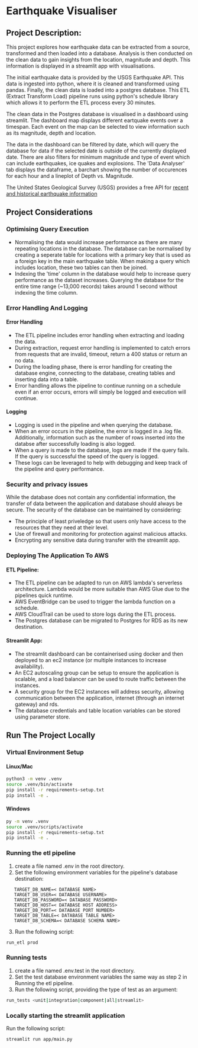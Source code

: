 # Earthquake Visualiser

## Project Description:

This project explores how earthquake data can be extracted from a source, transformed and then loaded into a database. Analysis is then conducted on the clean data to gain insights from the location, magnitude and depth. This information is displayed in a streamlit app with visualisations.

The initial earthquake data is provided by the USGS Earthquake API. This data is ingested into python, where it is cleaned and transformed using pandas. Finally, the clean data is loaded into a postgres database. This ETL (Extract Transform Load) pipeline runs using python's schedule library which allows it to perform the ETL process every 30 minutes.

The clean data in the Postgres database is visualised in a dashboard using streamlit. The dashboard map displays different eartquake events over a timespan. Each event on the map can be selected to view information such as its magnitude, depth and location.

The data in the dashboard can be filtered by date, which will query the database for data if the selected date is outside of the currently displayed date. There are also filters for minimum magnitude and type of event which can include earthquakes, ice quakes and explosions. The 'Data Analyser' tab displays the dataframe, a barchart showing the number of occurences for each hour and a lineplot of Depth vs. Magnitude.

The United States Geological Survey (USGS) provides a free API for [recent and historical earthquake information](https://earthquake.usgs.gov/fdsnws/event/1/)

## Project Considerations

### Optimising Query Execution

- Normalising the data would increase performance as there are many repeating locations in the database. The database can be normalised by creating a seperate table for locations with a primary key that is used as a foreign key in the main earthquake table. When making a query which includes location, these two tables can then be joined.
- Indexing the 'time' column in the database would help to increase query performance as the dataset increases. Querying the database for the entire time range (~13,000 records) takes around 1 second without indexing the time column.

### Error Handling And Logging

#### Error Handling

- The ETL pipeline includes error handling when extracting and loading the data.
- During extraction, request error handling is implemented to catch errors from requests that are invalid, timeout, return a 400 status or return an no data.
- During the loading phase, there is error handling for creating the database engine, connecting to the database, creating tables and inserting data into a table.
- Error handling allows the pipeline to continue running on a schedule even if an error occurs, errors will simply be logged and execution will continue.

#### Logging

- Logging is used in the pipeline and when querying the database.
- When an error occurs in the pipeline, the error is logged in a .log file. Additionally, information such as the number of rows inserted into the databse after successfully loading is also logged.
- When a query is made to the database, logs are made if the query fails. If the query is successful the speed of the query is logged.
- These logs can be leveraged to help with debugging and keep track of the pipeline and query performance.

### Security and privacy issues

While the database does not contain any confidential information, the transfer of data between the application and database should always be secure. The security of the database can be maintained by considering:

- The principle of least priveledge so that users only have access to the resources that they need at their level.
- Use of firewall and monitoring for protection against malicious attacks.
- Encrypting any sensitive data during transfer with the streamlit app.

### Deploying The Application To AWS

#### ETL Pipeline:

- The ETL pipeline can be adapted to run on AWS lambda's serverless architecture. Lambda would be more suitable than AWS Glue due to the pipelines quick runtime.
- AWS EventBridge can be used to trigger the lambda function on a schedule.
- AWS CloudTrail can be used to store logs during the ETL process.
- The Postgres database can be migrated to Postgres for RDS as its new destination.

#### Streamlit App:

- The streamlit dashboard can be containerised using docker and then deployed to an ec2 instance (or multiple instances to increase availability).
- An EC2 autoscaling group can be setup to ensure the application is scalable, and a load balancer can be used to route traffic between the instances.
- A security group for the EC2 instances will address security, allowing communication between the application, internet (through an internet gateway) and rds.
- The database credentials and table location variables can be stored using parameter store.

## Run The Project Locally

### Virtual Environment Setup

#### Linux/Mac

```bash
python3 -m venv .venv
source .venv/bin/activate
pip install -r requirements-setup.txt
pip install -e .
```

#### Windows

```bash
py -m venv .venv
source .venv/scripts/activate
pip install -r requirements-setup.txt
pip install -e .
```

### Running the etl pipeline

1. create a file named .env in the root directory.
2. Set the following environment variables for the pipeline's database destination:

```
   TARGET_DB_NAME=< DATABASE NAME>
   TARGET_DB_USER=< DATABASE USERNAME>
   TARGET_DB_PASSWORD=< DATABASE PASSWORD>
   TARGET_DB_HOST=< DATABASE HOST ADDRESS>
   TARGET_DB_PORT=< DATABASE PORT NUMBER>
   TARGET_DB_TABLE=< DATABASE TABLE NAME>
   TARGET_DB_SCHEMA=< DATABASE SCHEMA NAME>
```

3. Run the following script:

```bash
run_etl prod
```

### Running tests

1. create a file named .env.test in the root directory.
2. Set the test database environment variables the same way as step 2 in Running the etl pipeline.
3. Run the following script, providing the type of test as an argument:

```bash
run_tests <unit|integration|component|all|streamlit>
```

### Locally starting the streamlit application

Run the following script:

```bash
streamlit run app/main.py
```
